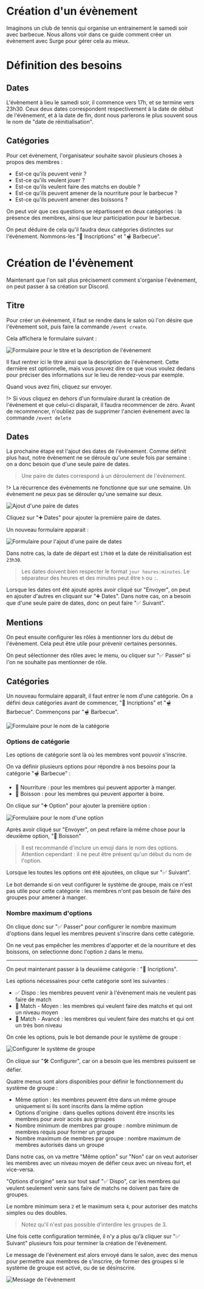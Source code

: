 # Création d'un évènement

Imaginons un club de tennis qui organise un entrainement le samedi soir avec barbecue. Nous allons voir dans ce guide comment créer un évènement avec Surge pour gérer cela au mieux.

# Définition des besoins

## Dates

L'évènement à lieu le samedi soir, il commence vers 17h, et se termine vers 23h30. Ceux deux dates correspondent respectivement à la date de début de l'évènement, et à la date de fin, dont nous parlerons le plus souvent sous le nom de "date de réinitialisation".

## Catégories

Pour cet évènement, l'organisateur souhaite savoir plusieurs choses à propos des membres :
- Est-ce qu'ils peuvent venir ?
- Est-ce qu'ils veulent jouer ?
- Est-ce qu'ils veulent faire des matchs en double ?
- Est-ce qu'ils peuvent amener de la nourriture pour le barbecue ?
- Est-ce qu'ils peuvent amener des boissons ?

On peut voir que ces questions se répartissent en deux catégories : la présence des membres, ainsi que leur participation pour le barbecue.

On peut déduire de cela qu'il faudra deux catégories distinctes sur l'évènement. Nommons-les "📝 Inscriptions" et "🫕 Barbecue".

# Création de l'évènement

Maintenant que l'on sait plus précisement comment s'organise l'évènement, on peut passer à sa création sur Discord.

## Titre

Pour créer un évènement, il faut se rendre dans le salon où l'on désire que l'évènement soit, puis faire la commande `/event create`.

Cela affichera le formulaire suivant :

![Formulaire pour le titre et la description de l'évènement](images/modal-event-title.png)

Il faut rentrer ici le titre ainsi que la description de l'évènement. Cette dernière est optionnelle, mais vous pouvez dire ce que vous voulez dedans pour préciser des informations sur le lieu de rendez-vous par exemple.

Quand vous avez fini, cliquez sur envoyer.

!> Si vous cliquez en dehors d'un formulaire durant la création de l'évènement et que celui-ci disparait, il faudra recommencer de zéro. Avant de recommencer, n'oubliez pas de supprimer l'ancien évènement avec la commande `/event delete`

## Dates

La prochaine étape est l'ajout des dates de l'évènement. Comme définit plus haut, notre évènement ne se déroule qu'une seule fois par semaine : on a donc besoin que d'une seule paire de dates.

> Une paire de dates correspond à un déroulement de l'évènement.

!> La récurrence des évènements ne fonctionne que sur une semaine. Un évènement ne peux pas se dérouler qu'une semaine sur deux.

![Ajout d'une paire de dates](images/dates.png)

Cliquez sur "➕ Dates" pour ajouter la première paire de dates.

Un nouveau formulaire apparait :

![Formulaire pour l'ajout d'une paire de dates](images/modal-add-dates.png)

Dans notre cas, la date de départ est `17h00` et la date de réinitialisation est `23h30`.

> Les dates doivent bien respecter le format `jour heures:minutes`. Le séparateur des heures et des minutes peut être `h` ou `:`.

Lorsque les dates ont été ajouté après avoir cliqué sur "Envoyer", on peut en ajouter d'autres en cliquant sur "➕ Dates". Dans notre cas, on a besoin que d'une seule paire de dates, donc on peut faire "✅ Suivant".

## Mentions

On peut ensuite configurer les rôles à mentionner lors du début de l'évènement. Cela peut être utile pour prévenir certaines personnes.

On peut sélectionner des rôles avec le menu, ou cliquer sur "✅ Passer" si l'on ne souhaite pas mentionner de rôle.

## Catégories

Un nouveau formulaire apparaît, il faut entrer le nom d'une catégorie. On a défini deux catégories avant de commencer, "📝 Incriptions" et "🫕 Barbecue". Commençons par "🫕 Barbecue".

![Formulaire pour le nom de la catégorie](images/modal-cat-title.png)

### Options de catégorie

Les options de catégorie sont là où les membres vont pouvoir s'inscrire.

On va définir plusieurs options pour répondre à nos besoins pour la catégorie "🫕 Barbecue" :

- 🥩 Nourriture : pour les membres qui peuvent apporter à manger.
- 🍻 Boisson : pour les membres qui peuvent apporter à boire.

On clique sur "➕ Option" pour ajouter la première option :

![Formulaire pour le nom d'une option](images/modal-option-title.png)

Après avoir cliqué sur "Envoyer", on peut refaire la même chose pour la deuxième option, "🍻 Boisson"

> Il est recommandé d'inclure un emoji dans le nom des options. Attention cependant : il ne peut être présent qu'un début du nom de l'option.

Lorsque les toutes les options ont été ajoutées, on clique sur "✅ Suivant".

Le bot demande si on veut configurer le système de groupe, mais ce n'est pas utile pour cette catégorie : les membres n'ont pas besoin de faire des groupes pour amener à manger.

### Nombre maximum d'options

On clique donc sur "✅ Passer" pour configurer le nombre maximum d'options dans lequel les membres peuvent s'inscrire dans cette catégorie.

On ne veut pas empêcher les membres d'apporter et de la nourriture et des boissons, on selectionne donc l'option `2` dans le menu.

<hr>

On peut maintenant passer à la deuxième catégorie : "📝 Incriptions".

Les options nécessaires pour cette catégorie sont les suivantes :
- ✅ Dispo : les membres peuvent venir à l'évènement mais ne veulent pas faire de match
- 🔰 Match - Moyen : les membres qui veulent faire des matchs et qui ont un niveau moyen
- 🎾 Match - Avancé : les membres qui veulent faire des matchs et qui ont un très bon niveau

On crée les options, puis le bot demande pour le système de groupe :

![Configurer le système de groupe](images/configure-pairing.png)

On clique sur "🛠️ Configurer", car on a besoin que les membres puissent se défier.

Quatre menus sont alors disponibles pour définir le fonctionnement du système de groupe :
- Même option : les membres peuvent être dans un même groupe uniquement si ils sont inscrits dans la même option
- Options d'origine : dans quelles options doivent être inscrits les membres pour avoir accès aux groupes
- Nombre minimum de membres par groupe : nombre minimum de membres requis pour former un groupe
- Nombre maximum de membres par groupe : nombre maximum de membres autorisés dans un groupe

Dans notre cas, on va mettre "Même option" sur "Non" car on veut autoriser les membres avec un niveau moyen de défier ceux avec un niveau fort, et vice-versa.

"Options d'origine" sera sur tout sauf "✅ Dispo", car les membres qui veulent seulement venir sans faire de matchs ne doivent pas faire de groupes.

Le nombre minimum sera `2` et le maximum sera `4`, pour autoriser des matchs simples ou des doubles.

> Notez qu'il n'est pas possible d'interdire les groupes de 3.

Une fois cette configuration terminée, il n'y a plus qu'à cliquer sur "✅ Suivant" plusieurs fois pour terminer la création de l'évènement.

Le message de l'évènement est alors envoyé dans le salon, avec des menus pour permettre aux membres de s'inscrire, de former des groupes si le système de groupe est activé, ou de se désinscrire.

![Message de l'évènement](images/event-message.png)